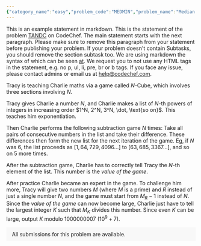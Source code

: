 ```yaml
---
{"category_name":"easy","problem_code":"MEDMIN","problem_name":"Median Minimization","problemComponents":{"constraints":"- $1 \\leq T \\leq 100$\n- $3 \\leq N \\leq 999$\n- $1 \\leq A_i \\leq 10^9$\n- $N$ is odd.\n","constraintsState":true,"subtasks":"- 30 points : $1 \\leq R \\leq 10000$\n- 70 points : $1 \\leq R \\leq 10^9$\n","subtasksState":false,"inputFormat":"- The first line contains $T$ - the number of test cases. Then the test cases follow.\n- The first line of each test case contains an integer $N$ - the size of the array $A$.\n- The second line of each test case contains $N$ space separated integers $A_1, A_2, \\dots, A_N$ denoting the array $A$.\n","inputFormatState":true,"outputFormat":"Output the minimum value of $|median(P) - median(Q)|$.","outputFormatState":true,"sampleTestCases":{"0":{"id":1,"input":"3\n5\n2 7 4 8 2\n3\n1 2 3\n5\n1 1 1 1 1\n","output":"2\n1\n0","explanation":"- **Test case $1$:** We can divide the array into following two subsets: $P = [2, 8], Q = [7, 4, 2]$, which has $|median(P) - median(Q)| = |2 - 4| = 2$. It can be proven that the answer can not be improved further.\n- **Test case $2$:** We can divide the array into following two subsets: $P = [1, 3], Q = [2]$, which has $|median(P) - median(Q)| = |1 - 2| = 1$. It can be proven that the answer can not be improved further.\n- **Test case $3$:** Observe that, for any partition of the array into any two non-empty subsets, the median of both the subsets will be $1$. Therefore the answer is $|1 - 1| = 0$.","isDeleted":false}}},"video_editorial_url":"https://youtu.be/0YrFBoAKbH4","languages_supported":{"0":"CPP14","1":"C","2":"JAVA","3":"PYTH 3.6","4":"CPP17","5":"PYTH","6":"PYP3","7":"CS2","8":"ADA","9":"PYPY","10":"TEXT","11":"PAS fpc","12":"NODEJS","13":"RUBY","14":"PHP","15":"GO","16":"HASK","17":"TCL","18":"PERL","19":"SCALA","20":"LUA","21":"kotlin","22":"BASH","23":"JS","24":"LISP sbcl","25":"rust","26":"PAS gpc","27":"BF","28":"CLOJ","29":"R","30":"D","31":"CAML","32":"FORT","33":"ASM","34":"swift","35":"FS","36":"WSPC","37":"LISP clisp","38":"SQL","39":"SCM guile","40":"PERL6","41":"ERL","42":"CLPS","43":"ICK","44":"NICE","45":"PRLG","46":"ICON","47":"COB","48":"SCM chicken","49":"PIKE","50":"SCM qobi","51":"ST","52":"SQLQ","53":"NEM"},"max_timelimit":1,"source_sizelimit":50000,"problem_author":"jeevanjyot","problem_tester":"aryanc403","date_added":"10-12-2021","tags":{"0":"cook136","1":"jeevanjyot","2":"simple"},"problem_difficulty_level":"Unavailable","best_tag":"","editorial_url":"https://discuss.codechef.com/problems/MEDMIN","time":{"view_start_date":1639933200,"submit_start_date":1639933200,"visible_start_date":1639933200,"end_date":1735669800},"is_direct_submittable":false,"problemDiscussURL":"https://discuss.codechef.com/search?q=MEDMIN","is_proctored":false,"visitedContests":{},"layout":"problem"}
---
```

This is an example statement in markdown. This is the statement of the problem [TANDC](https://codechef.com/problems/TANDC) on CodeChef. The main statement starts with the next paragraph. Please make sure to remove this paragraph from your statement before publishing your problem. If your problem doesn't contain Subtasks, you should remove the section subtask too. We are using markdown the syntax of which can be seen [at](https://github.com/showdownjs/showdown/wiki/Showdown's-Markdown-syntax). We request you to not use any HTML tags in the statement, e.g. no p, ul, li, pre, br or b tags. If you face any issue, please contact admins or email us at help@codechef.com.

Tracy is teaching Charlie maths via a game called $N$-Cube, which involves three sections involving $N$.

Tracy gives Charlie a number $N$, and Charlie makes a list of $N$-th powers of integers in increasing order $1^N, 2^N, 3^N, \dot, \text{so on}$. This teaches him exponentiation.

Then Charlie performs the following subtraction game $N$ times: Take all pairs of consecutive numbers in the list and take their difference. These differences then form the new list for the next iteration of the game. Eg, if $N$ was 6, the list proceeds as $[1, 64, 729, 4096 ... ]$ to $[63, 685, 3367 ...]$, and so on $5$ more times.

After the subtraction game, Charlie has to correctly tell Tracy the $N$-th element of the list. This number is the *value of the game*.

After practice Charlie became an expert in the game. To challenge him more, Tracy will give two numbers $M$ (where $M$ is a prime) and $R$ instead of just a single number $N$, and the game must start from $M_R - 1$ instead of $N$. Since the *value of the game* can now become large, Charlie just have to tell the largest integer $K$ such that $M_K$ divides this number. Since even $K$ can be large, output $K$ modulo 1000000007 ($10^9 + 7$).

<aside style='background: #f8f8f8;padding: 10px 15px;'><div>All submissions for this problem are available.</div></aside>